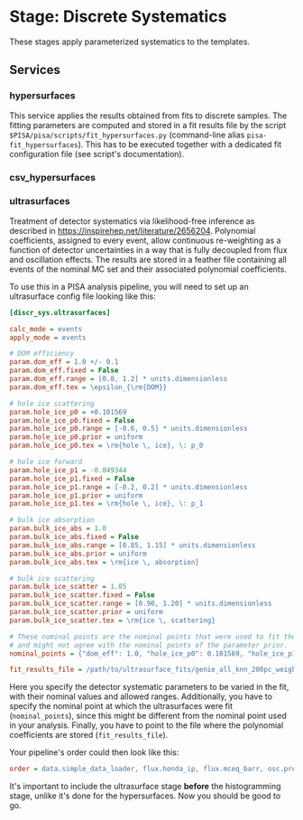# Stage: Discrete Systematics

These stages apply parameterized systematics to the templates.

## Services

### hypersurfaces

This service applies the results obtained from fits to discrete samples. The fitting parameters are computed and stored in a fit results file by the script
`$PISA/pisa/scripts/fit_hypersurfaces.py` (command-line alias `pisa-fit_hypersurfaces`). This has to be executed together with a dedicated fit configuration file
(see script's documentation).

### csv_hypersurfaces


### ultrasurfaces

Treatment of detector systematics via likelihood-free inference as described in https://inspirehep.net/literature/2656204.
Polynomial coefficients, assigned to every event, allow continuous re-weighting as a function of detector uncertainties in a way that is fully decoupled
from flux and oscillation effects. The results are stored in a feather file containing all events of the nominal MC set and their associated polynomial coefficients.

To use this in a PISA analysis pipeline, you will need to set up an ultrasurface config file looking like this:

```ini
[discr_sys.ultrasurfaces]

calc_mode = events
apply_mode = events

# DOM efficiency
param.dom_eff = 1.0 +/- 0.1
param.dom_eff.fixed = False
param.dom_eff.range = [0.8, 1.2] * units.dimensionless
param.dom_eff.tex = \epsilon_{\rm{DOM}}

# hole ice scattering
param.hole_ice_p0 = +0.101569
param.hole_ice_p0.fixed = False
param.hole_ice_p0.range = [-0.6, 0.5] * units.dimensionless
param.hole_ice_p0.prior = uniform
param.hole_ice_p0.tex = \rm{hole \, ice}, \: p_0

# hole ice forward
param.hole_ice_p1 = -0.049344
param.hole_ice_p1.fixed = False
param.hole_ice_p1.range = [-0.2, 0.2] * units.dimensionless
param.hole_ice_p1.prior = uniform
param.hole_ice_p1.tex = \rm{hole \, ice}, \: p_1

# bulk ice absorption
param.bulk_ice_abs = 1.0
param.bulk_ice_abs.fixed = False
param.bulk_ice_abs.range = [0.85, 1.15] * units.dimensionless
param.bulk_ice_abs.prior = uniform
param.bulk_ice_abs.tex = \rm{ice \, absorption}

# bulk ice scattering
param.bulk_ice_scatter = 1.05
param.bulk_ice_scatter.fixed = False
param.bulk_ice_scatter.range = [0.90, 1.20] * units.dimensionless
param.bulk_ice_scatter.prior = uniform
param.bulk_ice_scatter.tex = \rm{ice \, scattering}

# These nominal points are the nominal points that were used to fit the gradients
# and might not agree with the nominal points of the parameter prior.
nominal_points = {"dom_eff": 1.0, "hole_ice_p0": 0.101569, "hole_ice_p1": -0.049344, "bulk_ice_abs": 1.0, "bulk_ice_scatter": 1.0}

fit_results_file = /path/to/ultrasurface_fits/genie_all_knn_200pc_weight_weighted_aeff_poly_2.feather
```

Here you specify the detector systematic parameters to be varied in the fit, with their nominal values and allowed ranges.
Additionally, you have to specify the nominal point at which the ultrasurfaces were fit (`nominal_points`), since this might be different from the nominal point used in your analysis.
Finally, you have to point to the file where the polynomial coefficients are stored (`fit_results_file`).

Your pipeline's order could then look like this:

```ini
order = data.simple_data_loader, flux.honda_ip, flux.mceq_barr, osc.prob3, xsec.genie_sys, xsec.dis_sys, aeff.aeff, discr_sys.ultrasurfaces, utils.hist
```

It's important to include the ultrasurface stage **before** the histogramming stage, unlike it's done for the hypersurfaces. Now you should be good to go.
